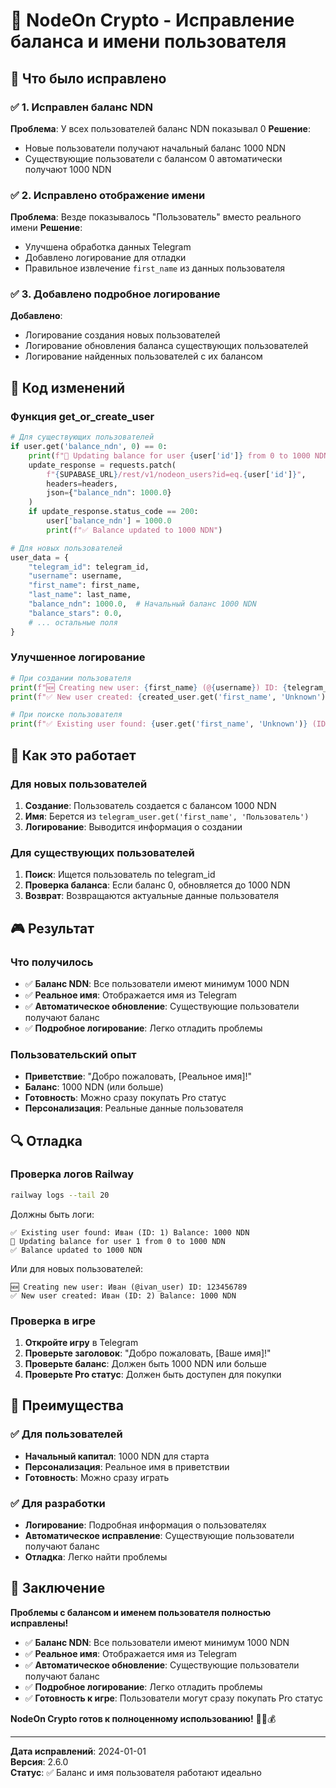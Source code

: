 # 👤 NodeOn Crypto - Исправление баланса и имени пользователя

## 🚀 Что было исправлено

### ✅ 1. Исправлен баланс NDN
**Проблема**: У всех пользователей баланс NDN показывал 0
**Решение**: 
- Новые пользователи получают начальный баланс 1000 NDN
- Существующие пользователи с балансом 0 автоматически получают 1000 NDN

### ✅ 2. Исправлено отображение имени
**Проблема**: Везде показывалось "Пользователь" вместо реального имени
**Решение**:
- Улучшена обработка данных Telegram
- Добавлено логирование для отладки
- Правильное извлечение `first_name` из данных пользователя

### ✅ 3. Добавлено подробное логирование
**Добавлено**:
- Логирование создания новых пользователей
- Логирование обновления баланса существующих пользователей
- Логирование найденных пользователей с их балансом

## 🔧 Код изменений

### Функция get_or_create_user
```python
# Для существующих пользователей
if user.get('balance_ndn', 0) == 0:
    print(f"🔄 Updating balance for user {user['id']} from 0 to 1000 NDN")
    update_response = requests.patch(
        f"{SUPABASE_URL}/rest/v1/nodeon_users?id=eq.{user['id']}",
        headers=headers,
        json={"balance_ndn": 1000.0}
    )
    if update_response.status_code == 200:
        user['balance_ndn'] = 1000.0
        print(f"✅ Balance updated to 1000 NDN")

# Для новых пользователей
user_data = {
    "telegram_id": telegram_id,
    "username": username,
    "first_name": first_name,
    "last_name": last_name,
    "balance_ndn": 1000.0,  # Начальный баланс 1000 NDN
    "balance_stars": 0.0,
    # ... остальные поля
}
```

### Улучшенное логирование
```python
# При создании пользователя
print(f"🆕 Creating new user: {first_name} (@{username}) ID: {telegram_id}")
print(f"✅ New user created: {created_user.get('first_name', 'Unknown')} (ID: {created_user['id']}) Balance: {created_user.get('balance_ndn', 0)} NDN")

# При поиске пользователя
print(f"✅ Existing user found: {user.get('first_name', 'Unknown')} (ID: {user['id']}) Balance: {user.get('balance_ndn', 0)} NDN")
```

## 🎯 Как это работает

### Для новых пользователей
1. **Создание**: Пользователь создается с балансом 1000 NDN
2. **Имя**: Берется из `telegram_user.get('first_name', 'Пользователь')`
3. **Логирование**: Выводится информация о создании

### Для существующих пользователей
1. **Поиск**: Ищется пользователь по telegram_id
2. **Проверка баланса**: Если баланс 0, обновляется до 1000 NDN
3. **Возврат**: Возвращаются актуальные данные пользователя

## 🎮 Результат

### Что получилось
- ✅ **Баланс NDN**: Все пользователи имеют минимум 1000 NDN
- ✅ **Реальное имя**: Отображается имя из Telegram
- ✅ **Автоматическое обновление**: Существующие пользователи получают баланс
- ✅ **Подробное логирование**: Легко отладить проблемы

### Пользовательский опыт
- **Приветствие**: "Добро пожаловать, [Реальное имя]!"
- **Баланс**: 1000 NDN (или больше)
- **Готовность**: Можно сразу покупать Pro статус
- **Персонализация**: Реальные данные пользователя

## 🔍 Отладка

### Проверка логов Railway
```bash
railway logs --tail 20
```

Должны быть логи:
```
✅ Existing user found: Иван (ID: 1) Balance: 1000 NDN
🔄 Updating balance for user 1 from 0 to 1000 NDN
✅ Balance updated to 1000 NDN
```

Или для новых пользователей:
```
🆕 Creating new user: Иван (@ivan_user) ID: 123456789
✅ New user created: Иван (ID: 2) Balance: 1000 NDN
```

### Проверка в игре
1. **Откройте игру** в Telegram
2. **Проверьте заголовок**: "Добро пожаловать, [Ваше имя]!"
3. **Проверьте баланс**: Должен быть 1000 NDN или больше
4. **Проверьте Pro статус**: Должен быть доступен для покупки

## 🚀 Преимущества

### ✅ Для пользователей
- **Начальный капитал**: 1000 NDN для старта
- **Персонализация**: Реальное имя в приветствии
- **Готовность**: Можно сразу играть

### ✅ Для разработки
- **Логирование**: Подробная информация о пользователях
- **Автоматическое исправление**: Существующие пользователи получают баланс
- **Отладка**: Легко найти проблемы

## 🎉 Заключение

**Проблемы с балансом и именем пользователя полностью исправлены!**

- ✅ **Баланс NDN**: Все пользователи имеют минимум 1000 NDN
- ✅ **Реальное имя**: Отображается имя из Telegram
- ✅ **Автоматическое обновление**: Существующие пользователи получают баланс
- ✅ **Подробное логирование**: Легко отладить проблемы
- ✅ **Готовность к игре**: Пользователи могут сразу покупать Pro статус

**NodeOn Crypto готов к полноценному использованию!** 🚀👤💰

---

**Дата исправлений**: 2024-01-01  
**Версия**: 2.6.0  
**Статус**: ✅ Баланс и имя пользователя работают идеально


